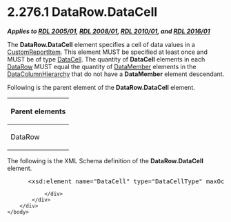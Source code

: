 <html dir="LTR" xmlns:mshelp="http://msdn.microsoft.com/mshelp" xmlns:ddue="http://ddue.schemas.microsoft.com/authoring/2003/5" xmlns:xlink="http://www.w3.org/1999/xlink" xmlns:tool="http://www.microsoft.com/tooltip">
    <head>
        <meta http-equiv="Content-Type" content="text/html; CHARSET=utf-8"></meta>
        <meta name="save" content="history"></meta>
        <title>2.276.1 DataRow.DataCell</title>
        <xml>
            <mshelp:toctitle title="2.276.1 DataRow.DataCell"></mshelp:toctitle>
            <mshelp:rltitle title="[MS-RDL]: DataRow.DataCell"></mshelp:rltitle>
            <mshelp:keyword index="A" term="29767cc1-e80f-438f-86b4-e41ee9bc81c4"></mshelp:keyword>
            <mshelp:attr name="DCSext.ContentType" value="open specification"></mshelp:attr>
            <mshelp:attr name="AssetID" value="29767cc1-e80f-438f-86b4-e41ee9bc81c4"></mshelp:attr>
            <mshelp:attr name="TopicType" value="kbRef"></mshelp:attr>
            <mshelp:attr name="DCSext.Title" value="[MS-RDL]: DataRow.DataCell" />
        </xml>
    </head>
    <body>
        <div id="header">
            <h1 class="heading">2.276.1 DataRow.DataCell</h1>
        </div>
        <div id="mainSection">
            <div id="mainBody">
                <div id="allHistory" class="saveHistory"></div>
                <div id="sectionSection0" class="section" name="collapseableSection">
                    

<p><b><i>Applies to </i></b><a href="3ebe2912-4958-4832-b391-cad1f5e13338.md"><b><i>RDL 2005/01</i></b></a><b><i>,
</i></b><a href="1e855f94-4617-47e4-b89e-0856c6cb420f.md"><b><i>RDL 2008/01</i></b></a><b><i>,
</i></b><a href="3428e690-a348-4ec7-8a6a-8efb42d2cdee.md"><b><i>RDL 2010/01</i></b></a><b><i>,
and </i></b><a href="52ce3983-2bfc-4e72-9359-42aaf5fe4509.md"><b><i>RDL 2016/01</i></b></a></p>

<p>The <b>DataRow.DataCell</b> element specifies a cell of data
values in a <a href="6bb7b35c-e517-4444-a96b-9f2ccdd1a642.md">CustomReportItem</a>.
This element MUST be specified at least once and MUST be of type <a href="8d4f08f4-2da6-4829-8d90-9bf11e042c94.md">DataCell</a>. The quantity of <b>DataCell</b>
elements in each <a href="e594b317-1358-4af1-b555-a153daf8fc72.md">DataRow</a>
MUST equal the quantity of <a href="f2f4d9bc-64dc-47dd-9515-c3f4e610af44.md">DataMember</a>
elements in the <a href="b07a8118-c24f-4e21-bc8b-9640d40efa1e.md">DataColumnHierarchy</a>
that do not have a <b>DataMember</b> element descendant.</p>

<p>Following is the parent element of the <b>DataRow.DataCell</b>
element.</p>

<table>
 <thead>
  <tr>
   <th>
   <p>Parent elements</p>
   </th>
  </tr>
 </thead>
 <tr>
  <td>
  <p>DataRow</p>
  </td>
 </tr>
</table>

<p>The following is the XML Schema definition of the <b>DataRow.DataCell</b>
element.</p>

<dl>
<dd>
<div><pre> &lt;xsd:element name=&quot;DataCell&quot; type=&quot;DataCellType&quot; maxOccurs=&quot;unbounded&quot; /&gt;
</pre></div>
</dd></dl>


                </div>
            </div>
        </div>
    </body>
</html>